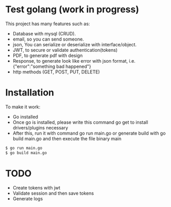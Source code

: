 # Test golang (work in progress)

This project has many features such as:
- Database with mysql (CRUD).
- email, so you can send someone.
- json, You can serialize or deserialize with interface/object.
- JWT, to secure or validate authentication(tokens)
- PDF, to generate pdf with design
- Response, to generate look like error with json format, i.e. {"error":"something bad happened"}
- http methods (GET, POST, PUT, DELETE)

# Installation
To make it work:
  - Go installed
  - Once go is installed, please write this command go get to install drivers/plugins necessary
  - After this, run it with command go run main.go or generate build with go build main.go and then execute the file binary main
 ```sh
$ go run main.go
$ go build main.go
```
# TODO
- Create tokens with jwt
- Validate session and then save tokens
- Generate logs
